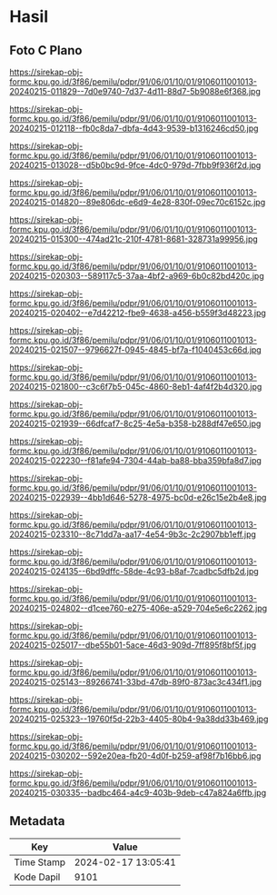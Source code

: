 # Hasil

## Foto C Plano

https://sirekap-obj-formc.kpu.go.id/3f86/pemilu/pdpr/91/06/01/10/01/9106011001013-20240215-011829--7d0e9740-7d37-4d11-88d7-5b9088e6f368.jpg

https://sirekap-obj-formc.kpu.go.id/3f86/pemilu/pdpr/91/06/01/10/01/9106011001013-20240215-012118--fb0c8da7-dbfa-4d43-9539-b1316246cd50.jpg

https://sirekap-obj-formc.kpu.go.id/3f86/pemilu/pdpr/91/06/01/10/01/9106011001013-20240215-013028--d5b0bc9d-9fce-4dc0-979d-7fbb9f936f2d.jpg

https://sirekap-obj-formc.kpu.go.id/3f86/pemilu/pdpr/91/06/01/10/01/9106011001013-20240215-014820--89e806dc-e6d9-4e28-830f-09ec70c6152c.jpg

https://sirekap-obj-formc.kpu.go.id/3f86/pemilu/pdpr/91/06/01/10/01/9106011001013-20240215-015300--474ad21c-210f-4781-8681-328731a99956.jpg

https://sirekap-obj-formc.kpu.go.id/3f86/pemilu/pdpr/91/06/01/10/01/9106011001013-20240215-020303--589117c5-37aa-4bf2-a969-6b0c82bd420c.jpg

https://sirekap-obj-formc.kpu.go.id/3f86/pemilu/pdpr/91/06/01/10/01/9106011001013-20240215-020402--e7d42212-fbe9-4638-a456-b559f3d48223.jpg

https://sirekap-obj-formc.kpu.go.id/3f86/pemilu/pdpr/91/06/01/10/01/9106011001013-20240215-021507--9796627f-0945-4845-bf7a-f1040453c66d.jpg

https://sirekap-obj-formc.kpu.go.id/3f86/pemilu/pdpr/91/06/01/10/01/9106011001013-20240215-021800--c3c6f7b5-045c-4860-8eb1-4af4f2b4d320.jpg

https://sirekap-obj-formc.kpu.go.id/3f86/pemilu/pdpr/91/06/01/10/01/9106011001013-20240215-021939--66dfcaf7-8c25-4e5a-b358-b288df47e650.jpg

https://sirekap-obj-formc.kpu.go.id/3f86/pemilu/pdpr/91/06/01/10/01/9106011001013-20240215-022230--f81afe94-7304-44ab-ba88-bba359bfa8d7.jpg

https://sirekap-obj-formc.kpu.go.id/3f86/pemilu/pdpr/91/06/01/10/01/9106011001013-20240215-022939--4bb1d646-5278-4975-bc0d-e26c15e2b4e8.jpg

https://sirekap-obj-formc.kpu.go.id/3f86/pemilu/pdpr/91/06/01/10/01/9106011001013-20240215-023310--8c71dd7a-aa17-4e54-9b3c-2c2907bb1eff.jpg

https://sirekap-obj-formc.kpu.go.id/3f86/pemilu/pdpr/91/06/01/10/01/9106011001013-20240215-024135--6bd9dffc-58de-4c93-b8af-7cadbc5dfb2d.jpg

https://sirekap-obj-formc.kpu.go.id/3f86/pemilu/pdpr/91/06/01/10/01/9106011001013-20240215-024802--d1cee760-e275-406e-a529-704e5e6c2262.jpg

https://sirekap-obj-formc.kpu.go.id/3f86/pemilu/pdpr/91/06/01/10/01/9106011001013-20240215-025017--dbe55b01-5ace-46d3-909d-7ff895f8bf5f.jpg

https://sirekap-obj-formc.kpu.go.id/3f86/pemilu/pdpr/91/06/01/10/01/9106011001013-20240215-025143--89266741-33bd-47db-89f0-873ac3c434f1.jpg

https://sirekap-obj-formc.kpu.go.id/3f86/pemilu/pdpr/91/06/01/10/01/9106011001013-20240215-025323--19760f5d-22b3-4405-80b4-9a38dd33b469.jpg

https://sirekap-obj-formc.kpu.go.id/3f86/pemilu/pdpr/91/06/01/10/01/9106011001013-20240215-030202--592e20ea-fb20-4d0f-b259-af98f7b16bb6.jpg

https://sirekap-obj-formc.kpu.go.id/3f86/pemilu/pdpr/91/06/01/10/01/9106011001013-20240215-030335--badbc464-a4c9-403b-9deb-c47a824a6ffb.jpg


## Metadata

| Key        | Value               |
| ---------- | ------------------- |
| Time Stamp | 2024-02-17 13:05:41 |
| Kode Dapil | 9101                |




